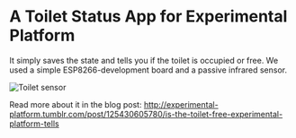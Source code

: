 # A Toilet Status App for Experimental Platform

It simply saves the state and tells you if the toilet is occupied or free.
We used a simple ESP8266-development board and a passive infrared sensor.

![Toilet sensor](http://41.media.tumblr.com/062ee03118857d05a1bbda5e260aa8e2/tumblr_inline_nsaxxcUWdZ1tzfota_1280.jpg)

Read more about it in the blog post: http://experimental-platform.tumblr.com/post/125430605780/is-the-toilet-free-experimental-platform-tells

